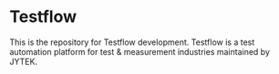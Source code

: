 # Testflow
This is the repository for Testflow development. Testflow is a test automation platform for test &amp; measurement industries maintained by JYTEK.
